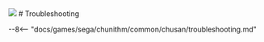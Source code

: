 <img class="header-logo" src="/img/sega/chunithm/luminous/logo.webp">
# Troubleshooting

--8<-- "docs/games/sega/chunithm/common/chusan/troubleshooting.md"
